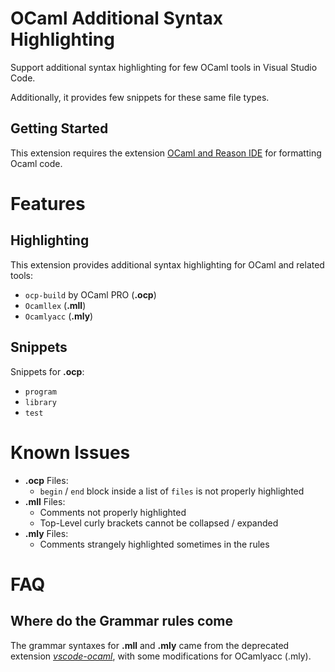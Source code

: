 <!-- cspell:word Ocamllex, Ocamlyacc -->
# OCaml Additional Syntax Highlighting

Support additional syntax highlighting for few OCaml tools in Visual Studio Code.

Additionally, it provides few snippets for these same file types.

## Getting Started

This extension requires the extension [OCaml and Reason IDE](https://github.com/reasonml-editor/vscode-reasonml) for formatting Ocaml code.

# Features

## Highlighting

This extension provides additional syntax highlighting for OCaml and related tools:

* `ocp-build` by OCaml PRO (**.ocp**)
* `Ocamllex` (**.mll**)
* `Ocamlyacc` (**.mly**)

## Snippets

Snippets for **.ocp**:

* `program`
* `library`
* `test`

# Known Issues

* **.ocp** Files:
  * `begin` / `end` block inside a list of `files` is not properly highlighted
* **.mll** Files:
  * Comments not properly highlighted
  * Top-Level curly brackets cannot be collapsed / expanded
* **.mly** Files:
  * Comments strangely highlighted sometimes in the rules

# FAQ

## Where do the Grammar rules come

The grammar syntaxes for **.mll** and **.mly** came from the deprecated extension
[*vscode-ocaml*](https://github.com/hackwaly/vscode-ocaml/tree/master/syntaxes),
with some modifications for OCamlyacc (.mly).
